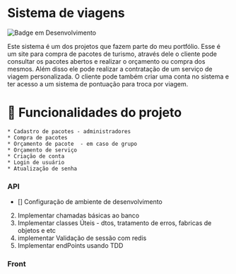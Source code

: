 # Sistema de viagens
![Badge em Desenvolvimento](http://img.shields.io/static/v1?label=STATUS&message=DESENVOLVENDO%20API&color=GREEN&style=for-the-badge)


Este sistema é um dos projetos que fazem parte do meu portfólio. Esse é um site para compra de pacotes de turismo, através dele o cliente pode consultar os pacotes abertos e realizar o orçamento ou compra dos mesmos. Além disso ele pode realizar a contratação de um serviço de viagem personalizada. O cliente pode também criar uma conta no sistema e ter acesso a um sistema de pontuação para troca por viagem.

# :hammer:  Funcionalidades do projeto
    * Cadastro de pacotes - administradores
    * Compra de pacotes
    * Orçamento de pacote  - em caso de grupo
    * Orçamento de serviço
    * Criação de conta
    * Login de usuário
    * Atualização de senha


### API
- [] Configuração de ambiente de desenvolvimento
2. Implementar chamadas básicas ao banco
3. Implementar classes Úteis - dtos, tratamento de erros, fabricas de objetos e etc
4. implementar Validação de sessão com redis
5. Implementar endPoints usando TDD

### Front
    